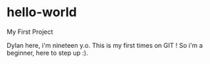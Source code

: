 # hello-world
My First Project

Dylan here, i'm nineteen y.o. This is my first times on GIT !
So i'm a beginner, here to step up :).
